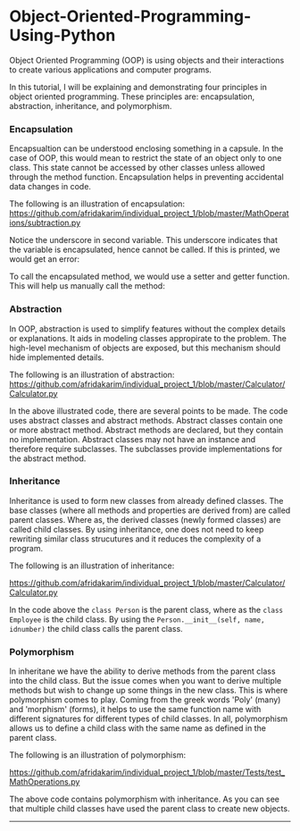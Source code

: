 
# Object-Oriented-Programming-Using-Python

Object Oriented Programming (OOP) is using objects and their interactions to create various applications and computer programs.

In this tutorial, I will be explaining and demonstrating four principles in object oriented programming. 
These principles are: encapsulation, abstraction, inheritance, and polymorphism. 



### Encapsulation
Encapsualtion can be understood enclosing something in a capsule. In the case of OOP, this would mean to restrict the state of an object only to one class. This state cannot be accessed by other classes unless allowed through the method function. Encapsulation helps in  preventing accidental data changes in code.

The following is an illustration of encapsulation:
https://github.com/afridakarim/individual_project_1/blob/master/MathOperations/subtraction.py

Notice the underscore in second variable. This underscore indicates that the variable is encapsulated, hence cannot be called. If this is printed, we would get an error:

To call the encapsulated method, we would use a setter and getter function. This will help us manually call the method:


### Abstraction
In OOP, abstraction is used to simplify features without the complex details or explanations. It aids in modeling classes appropirate to the problem. The high-level mechanism of objects are exposed, but this mechanism should hide implemented details.

The following is an illustration of abstraction:
https://github.com/afridakarim/individual_project_1/blob/master/Calculator/Calculator.py

In the above illustrated code, there are several points to be made. The code uses abstract classes and abstract methods. Abstract classes contain one or more abstract method. Abstract methods are declared, but they contain no implementation. Abstract classes may not have an instance and therefore require subclasses. The subclasses provide implementations for the abstract method. 


### Inheritance
Inheritance is used to form new classes from already defined classes. The base classes (where all methods and properties are derived from) are called parent classes. Where as, the derived classes (newly formed classes) are called child classes. By using inheritance, one does not need to keep rewriting similar class strucutures and it reduces the complexity of a program. 

The following is an illustration of inheritance:

https://github.com/afridakarim/individual_project_1/blob/master/Calculator/Calculator.py

In the code above the ```class Person``` is the parent class, where as the ```class Employee``` is the child class. By using the ```Person.__init__(self, name, idnumber)``` the child class calls the parent class.

### Polymorphism
In inheritane we have the ability to derive methods from the parent class into the child class. But the issue comes when you want to derive multiple methods but wish to change up some things in the new class. This is where polymorphism comes to play. Coming from the greek words 'Poly' (many) and 'morphism' (forms), it helps to use the same function name with different signatures for different types of child classes. In all, polymorphism allows us to define a child class with the same name as defined in the parent class.  

The following is an illustration of polymorphism:

https://github.com/afridakarim/individual_project_1/blob/master/Tests/test_MathOperations.py

The above code contains polymorphism with inheritance. As you can see that multiple child classes have used the parent class to create new objects. 

---------




